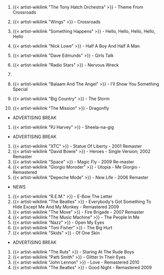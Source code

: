 1. {{< artist-wikilink "The Tony Hatch Orchestra" >}} - Theme From Crossroads
2. {{< artist-wikilink "Wings" >}} - Crossroads
3. {{< artist-wikilink "Something Happens" >}} - Hello, Hello, Hello, Hello, Hello
4. {{< artist-wikilink "Nick Lowe" >}} - Half A Boy And Half A Man
5. {{< artist-wikilink "Dave Edmunds" >}} - Girls Talk
6. {{< artist-wikilink "Radio Stars" >}} - Nervous Wreck


5. 
6. {{< artist-wikilink "Balaam And The Angel" >}} - I'll Show You Something Special
2. {{< artist-wikilink "Big Country" >}} - The Storm
3. {{< artist-wikilink "The Mission" >}} - Dragonfly

- ADVERTISING BREAK

1. {{< artist-wikilink "PJ Harvey" >}} - Sheela-na-gig



- ADVERTISING BREAK

1. {{< artist-wikilink "XTC" >}} - Statue Of Liberty - 2001 Remaster
2. {{< artist-wikilink "David Bowie" >}} - Heroes - Single Version; 2002 Remaster
3. {{< artist-wikilink "Space" >}} - Magic Fly - 2009 Re-master
4. {{< artist-wikilink "Giorgio Moroder" >}} - Utopia - Me Giorgio - Remastered
5. {{< artist-wikilink "Depeche Mode" >}} - New Life - 2006 Remaster

- NEWS

1. {{< artist-wikilink "R.E.M." >}} - E-Bow The Letter
2. {{< artist-wikilink "The Beatles" >}} - Everybody's Got Something To Hide Except Me And My Monkey - Remastered 2009
3. {{< artist-wikilink "The Move" >}} - Fire Brigade - 2007 Remaster
4. {{< artist-wikilink "The Music Machine" >}} - The People In Me
5. {{< artist-wikilink "Nazz" >}} - Open My Eyes
6. {{< artist-wikilink "Toni Fisher" >}} - The Big Hurt
7. {{< artist-wikilink "Skids" >}} - Of One Skin

- ADVERTISING BREAK

1. {{< artist-wikilink "The Ruts" >}} - Staring At The Rude Boys
2. {{< artist-wikilink "Patti Smith" >}} - Glitter In Their Eyes
3. {{< artist-wikilink "John Lennon" >}} - Love - Remastered 2010
4. {{< artist-wikilink "The Beatles" >}} - Good Night - Remastered 2009
